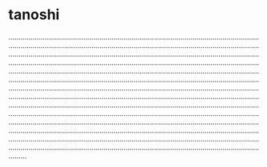 # tanoshi

.................................................................................................................................................................................................................................................................................................................................................................................................................................................................................................................................................................................................................................................................................................................................................................................................................................................................................................................................................................................................................................................................................................................................................................................................................................................................................................................................................................................................................................................................................................................................................................................................................................................................................................................................................................................................................